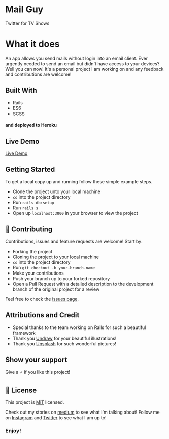 # Mail Guy

Twitter for TV Shows

# What it does
An app allows you send mails without login into an email client. Ever urgently needed to send an email but didn't have access to your devices? Well you can now! It's a personal project I am working on and any feedback and contributions are welcome!

## Built With
- Rails
- ES6
- SCSS
#### and deployed to Heroku

## Live Demo

[Live Demo](https://mailguy.herokuapp.com)

## Getting Started

To get a local copy up and running follow these simple example steps.
- Clone the project unto your local machine
- `cd` into the project directory
- Run `rails db:setup`
- Run `rails s`
- Open up `localhost:3000` in your browser to view the project

## 🤝 Contributing

Contributions, issues and feature requests are welcome! Start by:
* Forking the project
* Cloning the project to your local machine
* `cd` into the project directory
* Run `git checkout -b your-branch-name`
* Make your contributions
* Push your branch up to your forked repository
* Open a Pull Request with a detailed description to the development branch of the original project for a review

Feel free to check the [issues page](https://github.com/Oluwadamilareolusakin/mail-guy/issues).

## Attributions and Credit
* Special thanks to the team working on Rails for such a beautiful framework
* Thank you [Undraw](undraw.co) for your beautiful illustrations!
* Thank you [Unsplash](unsplash.com) for such wonderful pictures!

## Show your support

Give a ⭐️ if you like this project!

## 📝 License

This project is [MiT](lic.url) licensed.


Check out my stories on [medium](https://medium.com/@oluwadamilareo_) to see what I'm talking about!
Follow me on [Instagram](https://instagram.com/oluwadamilare_olusakin) and [Twitter](https://twitter.com/oluwadamilareo_) to see what I am up to!
### Enjoy!
